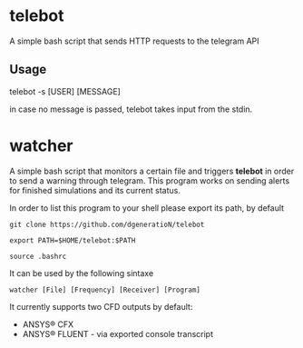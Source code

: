 # telebot
A simple bash script that sends HTTP requests to the telegram API

## Usage

telebot -s [USER] [MESSAGE]

in case no message is passed, telebot takes input from the stdin.

# watcher
A simple bash script that monitors a certain file and triggers **telebot** in order to send a warning through telegram. This program works on sending alerts for finished simulations and its current status.

In order to list this program to your shell please export its path, by default

`git clone https://github.com/dgeneratioN/telebot`

`export PATH=$HOME/telebot:$PATH`

`source .bashrc`

It can be used by the following sintaxe

`watcher [File] [Frequency] [Receiver] [Program]`

It currently supports two CFD outputs by default:
* ANSYS® CFX
* ANSYS® FLUENT - via exported console transcript
